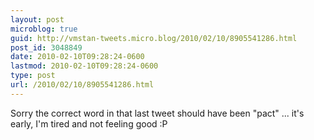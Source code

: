 ```yaml
---
layout: post
microblog: true
guid: http://vmstan-tweets.micro.blog/2010/02/10/8905541286.html
post_id: 3048849
date: 2010-02-10T09:28:24-0600
lastmod: 2010-02-10T09:28:24-0600
type: post
url: /2010/02/10/8905541286.html
---
```

Sorry the correct word in that last tweet should have been "pact" ... it's early, I'm tired and not feeling good :P
